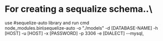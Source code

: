 # For creating a sequalize schema..\
   use #sequelize-auto library and run cmd\
   node_modules\.bin\sequelize-auto -o "./models" -d [DATABASE-NAME] -h [HOST] -u [HOST]  -x [PASSWORD] -p 3306 -e [DIALECT] --mysql,
